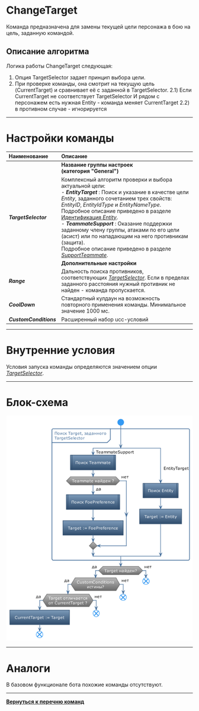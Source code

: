 # **ChangeTarget**

Команда предназначена для замены текущей цели персонажа в бою на цель, заданную командой.

## **Описание алгоритма**

Логика работы ChangeTarget следующая:
1) Опция TargetSelector  задает принцип выбора цели.
2) При проверке команды, она смотрит на текущую цель (CurrentTarget) и сравнивает её с заданной в TargetSelector.
2.1) Если CurrentTarget не соответствует TargetSelector И рядом с персонажем есть нужная Entity - команда меняет CurrentTarget
2.2) в противном случае - игнорируется

---

# **Настройки команды**

| **Наименование** | **Описание** 
|:-----------------|:-------------
||**Название группы настроек <br/>(категория "General")**
|<a name ="ref-TargetSelector">***TargetSelector***</a> | Комплексный алгоритм проверки и выбора актуальной цели:<br/>- ***EntityTarget*** : Поиск и указание в качестве цели *Entity*, заданного сочетанием трех свойств: <a name ="ref-EntityID">*EntityID*</a>, <a name ="ref-EntityIdType">*EntityIdType*</a> и <a name ="ref-EntityNameType">*EntityNameType*</a>. Подробное описание приведено в разделе [Идентификация *Entity*](../../General/EntityIdentification-RU.md).<br/>- ***TeammateSupport*** : Оказание поддержки заданному члену группы, атаками по его цели (асист) или по нападающим на него противникам (защита).<br/>Подробное описание приведено в разделе [*SupportTeammate*](../../General/SupportTeammate-RU.md).
||**Дополнительные настройки**
|<a name ="ref-Range">***Range***</a> | Дальность поиска противников, соответствующих [*TargetSelector*](#ref-TargetSelector). Если в пределах заданного расстояния нужный противник не найден - команда пропускается.
|<a name ="ref-CoolDown">***CoolDown***</a> | Стандартный кулдаун на возможность повторного применения команды. Минимальное значение 1000 мс.
|<a name ="ref-CustomConditions">***CustomConditions***</a> | Расширенный набор ucc-условий

---

# **Внутренние условия**

Условия запуска команды определяются значением опции [*TargetSelector*](#ref-TargetSelector).


---

# **Блок-схема**
![Блок-схема](diagrams/ChangeTarget_complete-RU.png)

---

# **Аналоги**
В базовом функционале бота похожие команды отсутствуют.

---

[**Вернуться к перечню команд**](../EntityTools-UccExtensions-RU.md)